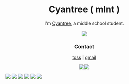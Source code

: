 <h1 align="center">Cyantree ( mlnt )</h1>
<p align="center">I'm <a href="https://cyantree.vercel.app">Cyantree</a>, a middle school student.<br/><br/><a href="https://solved.ac/mlnt"><img src="http://mazassumnida.wtf/api/v2/generate_badge?boj=mlnt"/></a></p>
<h3 align="center">Contact</h3>
<p align="center">
	<a href="https://toss.me/cyantree/1000">toss</a> | 
	<a href="mailto:cyantree0129@gmail.com">gmail</a>
</p>
<p align="center">
	<a href=""><img src="https://github-readme-stats.vercel.app/api?username=cyantr09&show_icons=true&theme=cobalt&hide_border=true"/></a><a><img src="https://github-readme-stats.vercel.app/api/top-langs/?username=cyantr09&theme=cobalt&hide_border=true"/></a>
</p>
<div>		
	<img src="https://img.shields.io/badge/Python-3776AB?style=flat&logo=Python&logoColor=white" />
	<img src="https://img.shields.io/badge/HTML5-E34F26?style=flat&logo=HTML5&logoColor=white" />
	<img src="https://img.shields.io/badge/CSS3-1572B6?style=flat&logo=CSS3&logoColor=white" />
	<img src="https://img.shields.io/badge/Javascript-F7DF1E?style=flat&logo=Javascript&logoColor=white" />
	<img src="https://img.shields.io/badge/Typescript-3178C6?style=flat&logo=Typescript&logoColor=white" />
	<img src="https://hits.seeyoufarm.com/api/count/incr/badge.svg?url=https%3A%2F%2Fgithub.com%2Fcyantr09%2Fhit-counter&count_bg=%2379C83D&title_bg=%23555555&icon=&icon_color=%23E7E7E7&title=hits&edge_flat=false"/>
</div>
	  
	


	

